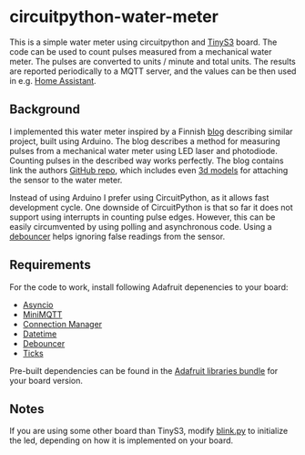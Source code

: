 # circuitpython-water-meter
This is a simple water meter using circuitpython and [TinyS3](https://esp32s3.com/tinys3.html) board. The code can be used to count pulses measured from a mechanical water meter. The pulses are converted to units / minute and total units. The results are reported periodically to a MQTT server, and the values can be then used in e.g. [Home Assistant](https://www.home-assistant.io/).
## Background
I implemented this water meter inspired by a Finnish [blog](https://hyotynen.iki.fi/kotiautomaatio/vedenkulutuksen-seurantaa/) describing similar project, built using Arduino. The blog describes a method for measuring pulses from a mechanical water meter using LED laser and photodiode. Counting pulses in the described way works perfectly. The blog contains link the authors [GitHub repo](https://github.com/hyotynen/hass), which includes even [3d models](https://github.com/hyotynen/hass/tree/master/3d-models/Water%20consumption%20sensor) for attaching the sensor to the water meter.

Instead of using Arduino I prefer using CircuitPython, as it allows fast development cycle. One downside of CircuitPython is that so far it does not support using interrupts in counting pulse edges. However, this can be easily circumvented by using polling and asynchronous code. Using a [debouncer](https://docs.circuitpython.org/projects/debouncer/en/latest/) helps ignoring false readings from the sensor.

## Requirements
For the code to work, install following Adafruit depenencies to your board:

- [Asyncio](https://docs.circuitpython.org/projects/asyncio/en/latest/)
- [MiniMQTT](https://docs.circuitpython.org/projects/minimqtt/en/stable/api.html)
- [Connection Manager](https://docs.circuitpython.org/projects/connectionmanager/en/latest/)
- [Datetime](https://docs.circuitpython.org/projects/datetime/en/latest/)
- [Debouncer](https://docs.circuitpython.org/projects/debouncer/en/latest/)
- [Ticks](https://docs.circuitpython.org/projects/ticks/en/latest/)

Pre-built dependencies can be found in the [Adafruit libraries bundle](https://circuitpython.org/libraries) for your board version.

## Notes
If you are using some other board than TinyS3, modify [blink.py](blink.py) to initialize the led, depending on how it is implemented on your board.